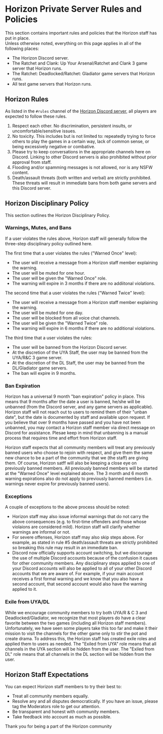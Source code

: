 # Horizon Private Server Rules and Policies

This section contains important rules and policies that the Horizon staff has put in place.  
Unless otherwise noted, everything on this page applies in all of the following places:  
- The Horizon Discord server.  
- The Ratchet and Clank: Up Your Arsenal/Ratchet and Clank 3 game server that Horizon runs.  
- The Ratchet: Deadlocked/Ratchet: Gladiator game servers that Horizon runs.  
- All test game servers that Horizon runs.  


## Horizon Rules

As listed in the `#rules` channel of the [Horizon Discord server](https://discord.gg/horizonps), all players are expected to follow these rules.
1. Respect each other. No discrimination, persistent insults, or uncomfortable/sensitive issues.  
2. No toxicity. This includes but is not limited to: repeatedly trying to force others to play the games in a certain way, lack of common sense, or being excessively negative or combative.  
3. Please try to keep conversations in the appropriate channels here on Discord. Linking to other Discord servers is also prohibited without prior approval from staff.  
4. Flooding and/or spamming messages is not allowed, nor is any NSFW content.  
5. Death/assault threats (both written and verbal) are strictly prohibited. These threats will result in immediate bans from both game servers and this Discord server. 


## Horizon Disciplinary Policy
This section outlines the Horizon Disciplinary Policy.  

### Warnings, Mutes, and Bans
If a user violates the rules above, Horizon staff will generally follow the three-step disciplinary policy outlined here.  

The first time that a user violates the rules ("Warned Once" level):  
- The user will receive a message from a Horizon staff member explaining the warning.  
- The user will be muted for one hour.  
- The user will be given the "Warned Once" role.  
- The warning will expire in 3 months if there are no addiitonal violations.  

The second time that a user violates the rules ("Warned Twice" level):  
- The user will receive a message from a Horizon staff member explaining the warning.  
- The user will be muted for one day.  
- The user will be blocked from all voice chat channels.  
- The user will be given the "Warned Twice" role.  
- The warning will expire in 6 months if there are no additional violations.  

The third time that a user violates the rules:  
- The user will be banned from the Horizon Discord server.  
- At the discretion of the UYA Staff, the user may be banned from the UYA/R&C 3 game server.  
- At the discretion of the DL Staff, the user may be banned from the DL/Gladiator game servers.  
- The ban will expire in 9 months.  

### Ban Expiration
Horizon has a universal 9 month "ban expiration" policy in place. This means that 9 months after the date a user is banned, he/she will be unbanned (from the Discord server, and any game servers as applicable). Horizon staff will not reach out to users to remind them of their "unban date", but the date is documented by staff and available upon request. If you believe that over 9 months have passed and you have not been unbanned, you may contact a Horizon staff member via direct message on Discord for assistance. Plesae keep in mind that unbanning is a manual process that requires time and effort from Horizon staff.  

Horizon staff expects that all community members will treat any previously banned users who choose to rejoin with respect, and give them the same new chance to be a part of the community that we (the staff) are giving them. Of course, Horizon satff will also be keeping a close eye on previously banned members. All previously banned members will be started at the "Warned Once" level explained above. The 3 month and 6 month warning expirations also do not apply to previously banned members (i.e. warnings never expire for previously banned users).  

### Exceptions
A couple of exceptions to the above process should be noted:  
- Horizon staff may also issue informal warnings that do not carry the above consequences (e.g. to first-time offenders and those whose violaions are considered mild). Horizon staff will clarify whether warnings are informal or not.  
- For severe offenses, Horizon staff may also skip steps above. For example, as stated in rule #5 death/assault threats are strictly prohibited so breaking this rule may result in an immediate ban.  
- Discord now officially supports account switching, but we discourage the use of multiple Discord accounts because of the confusion it causes for other community members. Any disciplinary steps applied to one of your Discord accounts will also be applied to all of your other Discord accounts that we are aware of. For example, if your main account receives a first formal warning and we know that you also have a second account, that second account would also have the warning applied to it.

### Exile from UYA/DL
While we encourage community members to try both UYA/R & C 3 and Deadlocked/Gladiator, we recognize that most players do have a clear favorite between the two games (including all Horizon staff members). Unfortunately, we have seen some players take this too far and make it their mission to visit the channels for the other game only to stir the pot and create drama. To address this, the Horizon staff has created exile roles and applied them to users as needed. The "Exiled from UYA" role means that all channels in the UYA section will be hidden from the user. The "Exiled from DL" role means that all channels in the DL section will be hidden from the user.  


## Horizon Staff Expectations
You can expect Horizon staff members to try their best to:  
- Treat all community members equally.  
- Resolve any and all disputes democratically.  If you have an issue, please tag the Moderators role to get our attention.  
- Be transparent and honest with community members.  
- Take feedback into account as much as possible.


Thank you for being a part of the Horizon community
